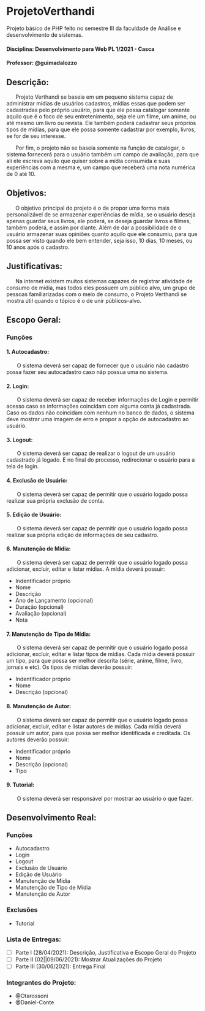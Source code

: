 # ProjetoVerthandi
Projeto básico de PHP feito no semestre III da faculdade de Análise e desenvolvimento de sistemas.

#### Disciplina: Desenvolvimento para Web PL 1/2021 - Casca
#### Professor: @guimadalozzo

## Descrição:

&nbsp;&nbsp;&nbsp;&nbsp;&nbsp;&nbsp;Projeto Verthandi se baseia em um pequeno sistema capaz de administrar mídias de usuários cadastros, mídias essas que podem ser cadastradas pelo próprio usuário, para que ele possa catalogar somente aquilo que é o foco de seu entretenimento, seja ele um filme, um anime, ou até mesmo um livro ou revista. Ele também poderá cadastrar seus próprios tipos de mídias, para que ele possa somente cadastrar por exemplo, livros, se for de seu interesse.

&nbsp;&nbsp;&nbsp;&nbsp;&nbsp;&nbsp;Por fim, o projeto não se baseia somente na função de catalogar, o sistema fornecerá para o usuário também um campo de avaliação, para que ali ele escreva aquilo que quiser sobre a mídia consumida e suas experiências com a mesma e, um campo que receberá uma nota numérica de 0 até 10.


## Objetivos:

&nbsp;&nbsp;&nbsp;&nbsp;&nbsp;&nbsp;O objetivo principal do projeto é o de propor uma forma mais personalizável de se armazenar experiências de mídia, se o usuário deseja apenas guardar seus livros, ele poderá, se deseja guardar livros e filmes, também poderá, e assim por diante. Além de dar a possibilidade de o usuário armazenar suas opiniões quanto aquilo que ele consumiu, para que possa ser visto quando ele bem entender, seja isso, 10 dias, 10 meses, ou 10 anos após o cadastro. 


## Justificativas:

&nbsp;&nbsp;&nbsp;&nbsp;&nbsp;&nbsp;Na internet existem muitos sistemas capazes de registrar atividade de consumo de mídia, mas todos eles possuem um público alvo, um grupo de pessoas familiarizadas com o meio de consumo, o Projeto Verthandi se mostra útil quando o tópico é o de unir públicos-alvo.


## Escopo Geral:

### Funções
#### 1. Autocadastro:
&nbsp;&nbsp;&nbsp;&nbsp;&nbsp;&nbsp; O sistema deverá ser capaz de fornecer que o usuário não cadastro possa fazer seu autocadastro caso nãp possua uma no sistema.

#### 2. Login:
&nbsp;&nbsp;&nbsp;&nbsp;&nbsp;&nbsp; O sistema deverá ser capaz de receber informações de Login e permitir acesso caso as informações coincidam com alguma conta já cadastrada. Caso os dados não coincidam com nenhum no banco de dados, o sistema deve mostrar uma imagem de erro e propor a opção de autocadastro ao usuário.

#### 3. Logout:
&nbsp;&nbsp;&nbsp;&nbsp;&nbsp;&nbsp; O sistema deverá ser capaz de realizar o logout de um usuário cadastrado já logado. E no final do processo, redirecionar o usuário para a tela de login.

#### 4. Exclusão de Usuário:
&nbsp;&nbsp;&nbsp;&nbsp;&nbsp;&nbsp; O sistema deverá ser capaz de permitir que o usuário logado possa realizar sua própria exclusão de conta.

#### 5. Edição de Usuário:
&nbsp;&nbsp;&nbsp;&nbsp;&nbsp;&nbsp; O sistema deverá ser capaz de permitir que o usuário logado possa realizar sua própria edição de informações de seu cadastro.

#### 6. Manutenção de Mídia:
&nbsp;&nbsp;&nbsp;&nbsp;&nbsp;&nbsp; O sistema deverá ser capaz de permitir que o usuário logado possa adicionar, excluir, editar e listar mídias. A mídia deverá possuir:
- Indentificador próprio
- Nome
- Descrição
- Ano de Lançamento (opcional)
- Duração (opcional)
- Avaliação (opcional)
- Nota

#### 7. Manutenção de Tipo de Mídia:
&nbsp;&nbsp;&nbsp;&nbsp;&nbsp;&nbsp; O sistema deverá ser capaz de permitir que o usuário logado possa adicionar, excluir, editar e listar tipos de mídias. Cada mídia deverá possuir um tipo, para que possa ser melhor descrita (série, anime, filme, livro, jornais e etc). Os tipos de mídias deverão possuir:
- Indentificador próprio
- Nome
- Descrição (opcional)

#### 8. Manutenção de Autor:
&nbsp;&nbsp;&nbsp;&nbsp;&nbsp;&nbsp; O sistema deverá ser capaz de permitir que o usuário logado possa adicionar, excluir, editar e listar autores de mídias. Cada mídia deverá possuir um autor, para que possa ser melhor identificada e creditada. Os autores deverão possuir:
- Indentificador próprio
- Nome
- Descrição (opcional)
- Tipo
 
#### 9. Tutorial:
&nbsp;&nbsp;&nbsp;&nbsp;&nbsp;&nbsp; O sistema deverá ser responsável por mostrar ao usuário o que fazer.


## Desenvolvimento Real:

### Funções
- Autocadastro
- Login
- Logout
- Exclusão de Usuário
- Edição de Usuário
- Manutenção de Mídia
- Manutenção de Tipo de Mídia
- Manutenção de Autor

### Exclusões 
- Tutorial


### Lista de Entregas:
- [ ] Parte I (28/04/2021): Descrição, Justificativa e Escopo Geral do Projeto
- [ ] Parte II (02||09/06/2021): Mostrar Atualizações do Projeto
- [ ] Parte III (30/06/2021): Entrega Final

### Integrantes do Projeto:
- @Otarossoni
- @Daniel-Conte